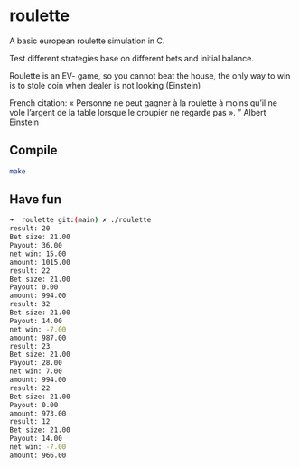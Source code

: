 # roulette

A basic european roulette simulation in C.

Test different strategies base on different bets and initial balance.

Roulette is an EV- game, so you cannot beat the house, the only way to win is to stole coin when dealer is not looking (Einstein)

French citation:
« Personne ne peut gagner à la roulette à moins qu’il ne vole l’argent de la table lorsque le croupier ne regarde pas ». ” Albert Einstein


## Compile

```sh
make
```

## Have fun

```sh
➜  roulette git:(main) ✗ ./roulette
result: 20
Bet size: 21.00
Payout: 36.00
net win: 15.00
amount: 1015.00
result: 22
Bet size: 21.00
Payout: 0.00
amount: 994.00
result: 32
Bet size: 21.00
Payout: 14.00
net win: -7.00
amount: 987.00
result: 23
Bet size: 21.00
Payout: 28.00
net win: 7.00
amount: 994.00
result: 22
Bet size: 21.00
Payout: 0.00
amount: 973.00
result: 12
Bet size: 21.00
Payout: 14.00
net win: -7.00
amount: 966.00
```
